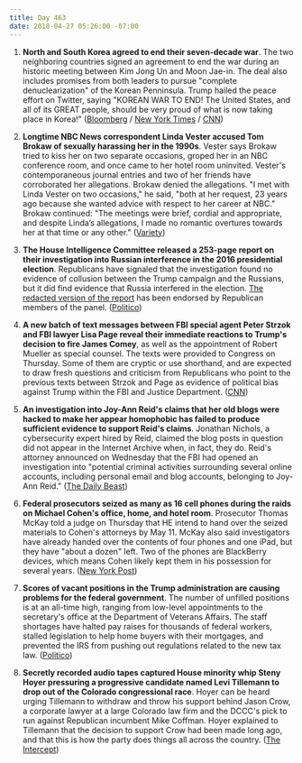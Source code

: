 ```yaml
---
title: Day 463
date: 2018-04-27 05:26:00 -07:00
---
```


1. **North and South Korea agreed to end their seven-decade war**. The two neighboring countries signed an agreement to end the war during an historic meeting between Kim Jong Un and Moon Jae-in. The deal also includes promises from both leaders to pursue "complete denuclearization" of the Korean Penninsula. Trump hailed the peace effort on Twitter, saying "KOREAN WAR TO END! The United States, and all of its GREAT people, should be very proud of what is now taking place in Korea!" ([Bloomberg](https://www.bloomberg.com/news/articles/2018-04-27/two-koreas-agree-to-end-war-this-year-pursue-denuclearization) / [New York Times](https://www.nytimes.com/2018/04/27/world/asia/north-korea-south-kim-jong-un.html) / [CNN](https://www.cnn.com/asia/live-news/north-korea-south-korea-summit-intl/index.html))

2. **Longtime NBC News correspondent Linda Vester accused Tom Brokaw of sexually harassing her in the 1990s**. Vester says Brokaw tried to kiss her on two separate occasions, groped her in an NBC conference room, and once came to her hotel room uninvited. Vester's contemporaneous journal entries and two of her friends have corroborated her allegations. Brokaw denied the allegations. "I met with Linda Vester on two occasions," he said, "both at her request, 23 years ago because she wanted advice with respect to her career at NBC." Brokaw continued: "The meetings were brief, cordial and appropriate, and despite Linda’s allegations, I made no romantic overtures towards her at that time or any other." ([Variety](http://variety.com/2018/tv/news/tom-brokaw-sexual-harassment-nbc-news-correspondent-1202789627/))

3. **The House Intelligence Committee released a 253-page report on their investigation into Russian interference in the 2016 presidential election**. Republicans have signaled that the investigation found no evidence of collusion between the Trump campaign and the Russians, but it did find evidence that Russia interfered in the election. [The redacted version of the report](https://intelligence.house.gov/uploadedfiles/hpsci_-_declassified_committee_report_redacted_final_redacted.pdf) has been endorsed by Republican members of the panel. ([Politico](https://www.politico.com/story/2018/04/27/house-intelligence-committee-issues-russia-report-557413))

4. **A new batch of text messages between FBI special agent Peter Strzok and FBI lawyer Lisa Page reveal their immediate reactions to Trump's decision to fire James Comey**, as well as the appointment of Robert Mueller as special counsel. The texts were provided to Congress on Thursday. Some of them are cryptic or use shorthand, and are expected to draw fresh questions and criticism from Republicans who point to the previous texts between Strzok and Page as evidence of political bias against Trump within the FBI and Justice Department. ([CNN](https://www.cnn.com/2018/04/26/politics/missing-strzok-page-text-messages/index.html))

5. **An investigation into Joy-Ann Reid's claims that her old blogs were hacked to make her appear homophobic has failed to produce sufficient evidence to support Reid's claims**. Jonathan Nichols, a cybersecurity expert hired by Reid, claimed the blog posts in question did not appear in the Internet Archive when, in fact, they do. Reid's attorney announced on Wednesday that the FBI had opened an investigation into "potential criminal activities surrounding several online accounts, including personal email and blog accounts, belonging to Joy-Ann Reid." ([The Daily Beast](https://www.thedailybeast.com/claims-by-joy-reids-cybersecurity-expert-fall-apart))

6. **Federal prosecutors seized as many as 16 cell phones during the raids on Michael Cohen's office, home, and hotel room**. Prosecutor Thomas McKay told a judge on Thursday that HE intend to hand over the seized materials to Cohen's attorneys by May 11. McKay also said investigators have already handed over the contents of four phones and one iPad, but they have "about a dozen" left. Two of the phones are BlackBerry devices, which means Cohen likely kept them in his possession for several years. ([New York Post](https://nypost.com/2018/04/26/feds-seized-more-than-a-dozen-of-michael-cohens-phones/))

7. **Scores of vacant positions in the Trump administration are causing problems for the federal government**. The number of unfilled positions is at an all-time high, ranging from low-level appointments to the secretary's office at the Department of Veterans Affairs. The staff shortages have halted pay raises for thousands of federal workers, stalled legislation to help home buyers with their mortgages, and prevented the IRS from pushing out regulations related to the new tax law. ([Politico](https://www.politico.com/story/2018/04/27/trump-deserted-government-552971))

8. **Secretly recorded audio tapes captured House minority whip Steny Hoyer pressuring a progressive candidate named Levi Tillemann to drop out of the Colorado congressional race**. Hoyer can be heard urging Tillemann to withdraw and throw his support  behind Jason Crow, a corporate lawyer at a large Colorado law firm and the DCCC's pick to run against Republican incumbent Mike Coffman. Hoyer explained to Tillemann that the decision to support Crow had been made long ago, and that this is how the party does things all across the country. ([The Intercept](https://theintercept.com/2018/04/26/steny-hoyer-audio-levi-tillemann/))  